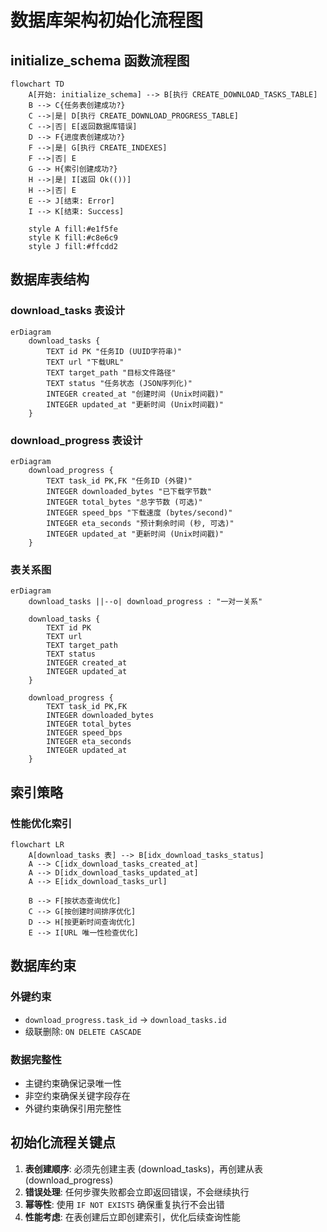 # 数据库架构初始化流程图

## initialize_schema 函数流程图

```mermaid
flowchart TD
    A[开始: initialize_schema] --> B[执行 CREATE_DOWNLOAD_TASKS_TABLE]
    B --> C{任务表创建成功?}
    C -->|是| D[执行 CREATE_DOWNLOAD_PROGRESS_TABLE]
    C -->|否| E[返回数据库错误]
    D --> F{进度表创建成功?}
    F -->|是| G[执行 CREATE_INDEXES]
    F -->|否| E
    G --> H{索引创建成功?}
    H -->|是| I[返回 Ok(())]
    H -->|否| E
    E --> J[结束: Error]
    I --> K[结束: Success]

    style A fill:#e1f5fe
    style K fill:#c8e6c9
    style J fill:#ffcdd2
```

## 数据库表结构

### download_tasks 表设计

```mermaid
erDiagram
    download_tasks {
        TEXT id PK "任务ID (UUID字符串)"
        TEXT url "下载URL"
        TEXT target_path "目标文件路径"
        TEXT status "任务状态 (JSON序列化)"
        INTEGER created_at "创建时间 (Unix时间戳)"
        INTEGER updated_at "更新时间 (Unix时间戳)"
    }
```

### download_progress 表设计

```mermaid
erDiagram
    download_progress {
        TEXT task_id PK,FK "任务ID (外键)"
        INTEGER downloaded_bytes "已下载字节数"
        INTEGER total_bytes "总字节数 (可选)"
        INTEGER speed_bps "下载速度 (bytes/second)"
        INTEGER eta_seconds "预计剩余时间 (秒, 可选)"
        INTEGER updated_at "更新时间 (Unix时间戳)"
    }
```

### 表关系图

```mermaid
erDiagram
    download_tasks ||--o| download_progress : "一对一关系"

    download_tasks {
        TEXT id PK
        TEXT url
        TEXT target_path
        TEXT status
        INTEGER created_at
        INTEGER updated_at
    }

    download_progress {
        TEXT task_id PK,FK
        INTEGER downloaded_bytes
        INTEGER total_bytes
        INTEGER speed_bps
        INTEGER eta_seconds
        INTEGER updated_at
    }
```

## 索引策略

### 性能优化索引

```mermaid
flowchart LR
    A[download_tasks 表] --> B[idx_download_tasks_status]
    A --> C[idx_download_tasks_created_at]
    A --> D[idx_download_tasks_updated_at]
    A --> E[idx_download_tasks_url]

    B --> F[按状态查询优化]
    C --> G[按创建时间排序优化]
    D --> H[按更新时间查询优化]
    E --> I[URL 唯一性检查优化]
```

## 数据库约束

### 外键约束
- `download_progress.task_id` → `download_tasks.id`
- 级联删除: `ON DELETE CASCADE`

### 数据完整性
- 主键约束确保记录唯一性
- 非空约束确保关键字段存在
- 外键约束确保引用完整性

## 初始化流程关键点

1. **表创建顺序**: 必须先创建主表 (download_tasks)，再创建从表 (download_progress)
2. **错误处理**: 任何步骤失败都会立即返回错误，不会继续执行
3. **幂等性**: 使用 `IF NOT EXISTS` 确保重复执行不会出错
4. **性能考虑**: 在表创建后立即创建索引，优化后续查询性能